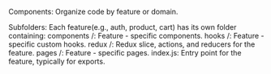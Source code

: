 Components: Organize code by feature or domain.
  
Subfolders: Each feature(e.g., auth, product, cart) has its own folder containing:
components /: Feature - specific components.
hooks /: Feature - specific custom hooks.
redux /: Redux slice, actions, and reducers for the feature.
pages /: Feature - specific pages.
index.js: Entry point for the feature, typically for exports.
